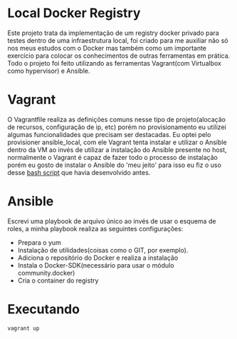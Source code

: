 # Local Docker Registry

Este projeto trata da implementação de um registry docker privado para testes dentro de uma infraestrutura local, foi criado para me auxiliar não só nos meus  estudos com o Docker mas também como um importante exercício para colocar os conhecimentos de outras ferramentas em prática. Todo o projeto foi feito utilizando as ferramentas Vagrant(com Virtualbox como hypervisor) e Ansible.

# Vagrant
O Vagrantfile realiza as definições comuns nesse tipo de projeto(alocação de recursos, configuração de ip, etc) porém no provisionamento eu utilizei algumas funcionalidades que precisam ser destacadas. Eu optei pelo provisioner ansible_local, com ele Vagrant tenta instalar e utilizar o Ansible dentro da VM ao invés de utilizar a instalação do Ansible presente no host, normalmente o Vagrant é capaz de fazer todo o processo de instalação porém eu gosto de instalar o Ansible do 'meu jeito' para isso eu fiz o uso desse [bash script](https://github.com/fermino-linux/bash-training/blob/main/ansible/install.sh) que havia desenvolvido antes.

# Ansible
Escrevi uma playbook de arquivo único ao invés de usar o esquema de roles, a minha playbook realiza as seguintes configurações:

* Prepara o yum
* Instalação de utilidades(coisas como o GIT, por exemplo).
* Adiciona o repositório do Docker e realiza a instalação
* Instala o Docker-SDK(necessário para usar o módulo community.docker)
* Cria o container do registry

# Executando
```
vagrant up
``` 





